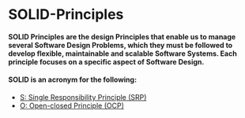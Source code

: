 # SOLID-Principles

#### SOLID Principles are the design Principles that enable us to manage several Software Design Problems, which they must be followed to develop flexible, maintainable and scalable Software Systems. Each principle focuses on a specific aspect of Software Design.
#### SOLID is an acronym for the following:<br>
   - [S: Single Responsibility Principle (SRP)](#features)
   - [O: Open-closed Principle (OCP)](#features)
     
 

 
